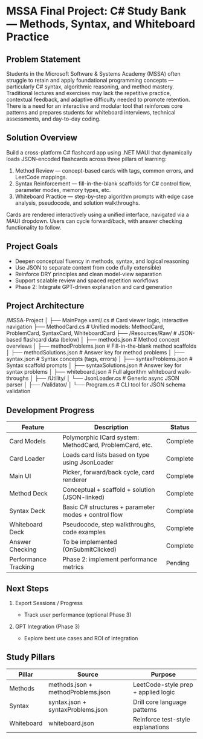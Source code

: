 ﻿
# MSSA Final Project: C# Study Bank — Methods, Syntax, and Whiteboard Practice

## Problem Statement

Students in the Microsoft Software & Systems Academy (MSSA) often struggle to retain and apply foundational programming concepts — particularly C# syntax, algorithmic reasoning, and method mastery. Traditional lectures and exercises may lack the repetitive practice, contextual feedback, and adaptive difficulty needed to promote retention. There is a need for an interactive and modular tool that reinforces core patterns and prepares students for whiteboard interviews, technical assessments, and day-to-day coding.

## Solution Overview

Build a cross-platform C# flashcard app using .NET MAUI that dynamically loads JSON-encoded flashcards across three pillars of learning:

1. Method Review — concept-based cards with tags, common errors, and LeetCode mappings.
2. Syntax Reinforcement — fill-in-the-blank scaffolds for C# control flow, parameter modes, memory types, etc.
3. Whiteboard Practice — step-by-step algorithm prompts with edge case analysis, pseudocode, and solution walkthroughs.

Cards are rendered interactively using a unified interface, navigated via a MAUI dropdown. Users can cycle forward/back, with answer checking functionality to follow.

## Project Goals

- Deepen conceptual fluency in methods, syntax, and logical reasoning
- Use JSON to separate content from code (fully extensible)
- Reinforce DRY principles and clean model-view separation
- Support scalable review and spaced repetition workflows
- Phase 2: Integrate GPT-driven explanation and card generation

## Project Architecture

/MSSA-Project
│
├── MainPage.xaml/.cs         # Card viewer logic, interactive navigation
├── MethodCard.cs             # Unified models: MethodCard, ProblemCard, SyntaxCard, WhiteboardCard
├── /Resources/Raw/           # JSON-based flashcard data (below)
│   ├── methods.json              # Method concept overviews
│   ├── methodProblems.json       # Fill-in-the-blank method scaffolds
│   ├── methodSolutions.json      # Answer key for method problems
│   ├── syntax.json               # Syntax concepts (tags, errors)
│   ├── syntaxProblems.json       # Syntax scaffold prompts
│   ├── syntaxSolutions.json      # Answer key for syntax problems
│   ├── whiteboard.json           # Full algorithm whiteboard walk-throughs
│
├── /Utility/
│   └── JsonLoader.cs         # Generic async JSON parser
│
├── /Validator/
│   └── Program.cs            # CLI tool for JSON schema validation

## Development Progress

| Feature           | Description                                         | Status |
|------------------|-----------------------------------------------------|--------|
| Card Models       | Polymorphic ICard system: MethodCard, ProblemCard, etc. | Complete |
| Card Loader       | Loads card lists based on type using JsonLoader     | Complete |
| Main UI           | Picker, forward/back cycle, card renderer           | Complete |
| Method Deck       | Conceptual + scaffold + solution (JSON-linked)      | Complete |
| Syntax Deck       | Basic C# structures + parameter modes + control flow | Complete |
| Whiteboard Deck   | Pseudocode, step walkthroughs, code examples        | Complete |
| Answer Checking   | To be implemented (OnSubmitClicked)                 | Complete |
| Performance Tracking   | Phase 2: implement performance metrics          | Pending |

## Next Steps

1. Export Sessions / Progress
   - Track user performance (optional Phase 3)

2. GPT Integration (Phase 3)
   - Explore best use cases and ROI of integration

## Study Pillars

| Pillar        | Source                            | Purpose                            |
|---------------|-----------------------------------|------------------------------------|
| Methods       | methods.json + methodProblems.json | LeetCode-style prep + applied logic |
| Syntax        | syntax.json + syntaxProblems.json  | Drill core language patterns        |
| Whiteboard    | whiteboard.json                    | Reinforce test-style explanations   |

